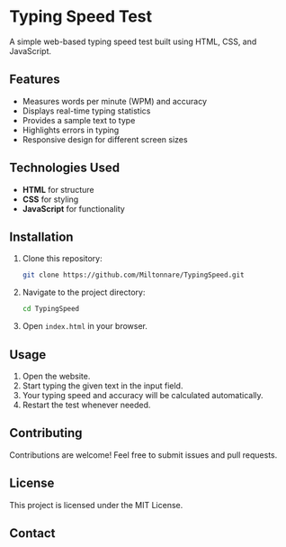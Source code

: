 # **Typing Speed Test**

A simple web-based typing speed test built using HTML, CSS, and JavaScript.

## **Features**
- Measures words per minute (WPM) and accuracy
- Displays real-time typing statistics
- Provides a sample text to type
- Highlights errors in typing
- Responsive design for different screen sizes

## **Technologies Used**
- **HTML** for structure
- **CSS** for styling
- **JavaScript** for functionality

## **Installation**
1. Clone this repository:
   ```sh
   git clone https://github.com/Miltonnare/TypingSpeed.git
   ```
2. Navigate to the project directory:
   ```sh
   cd TypingSpeed
   ```
3. Open `index.html` in your browser.

## **Usage**
1. Open the website.
2. Start typing the given text in the input field.
3. Your typing speed and accuracy will be calculated automatically.
4. Restart the test whenever needed.

## **Contributing**
Contributions are welcome! Feel free to submit issues and pull requests.

## **License**
This project is licensed under the MIT License.

## **Contact**
<!-- For any inquiries, contact [your-email@example.com](mailto:your-email@example.com). -->

